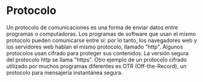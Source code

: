 [Title]: # (Protocolo)
[Order]: # (95)

# Protocolo 

Un protocolo de comunicaciones es una forma de enviar datos entre programas o computadoras. Los programas de software que usan el mismo protocolo pueden comunicarse entre sí: por lo tanto, los navegadores web y los servidores web hablan el mismo protocolo, llamado "http". Algunos protocolos usan cifrado para proteger sus contenidos. La versión segura del protocolo http se llama "https". Otro ejemplo de un protocolo cifrado utilizado por muchos programas diferentes es OTR (Off-the-Record), un protocolo para mensajería instantánea segura.
